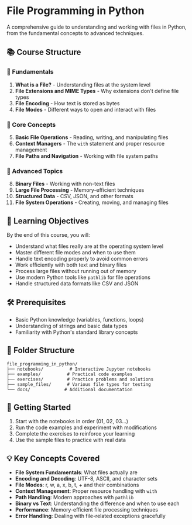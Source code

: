 # File Programming in Python

A comprehensive guide to understanding and working with files in Python, from the fundamental concepts to advanced techniques.

## 📚 Course Structure

### 🔰 Fundamentals
1. **What is a File?** - Understanding files at the system level
2. **File Extensions and MIME Types** - Why extensions don't define file types
3. **File Encoding** - How text is stored as bytes
4. **File Modes** - Different ways to open and interact with files

### 📖 Core Concepts
5. **Basic File Operations** - Reading, writing, and manipulating files
6. **Context Managers** - The `with` statement and proper resource management
7. **File Paths and Navigation** - Working with file system paths

### 🚀 Advanced Topics
8. **Binary Files** - Working with non-text files
9. **Large File Processing** - Memory-efficient techniques
10. **Structured Data** - CSV, JSON, and other formats
11. **File System Operations** - Creating, moving, and managing files

## 🎯 Learning Objectives

By the end of this course, you will:
- Understand what files really are at the operating system level
- Master different file modes and when to use them
- Handle text encoding properly to avoid common errors
- Work efficiently with both text and binary files
- Process large files without running out of memory
- Use modern Python tools like `pathlib` for file operations
- Handle structured data formats like CSV and JSON

## 🛠️ Prerequisites

- Basic Python knowledge (variables, functions, loops)
- Understanding of strings and basic data types
- Familiarity with Python's standard library concepts

## 📁 Folder Structure

```
file_programming_in_python/
├── notebooks/          # Interactive Jupyter notebooks
├── examples/          # Practical code examples
├── exercises/         # Practice problems and solutions
├── sample_files/      # Various file types for testing
└── docs/             # Additional documentation
```

## 🚀 Getting Started

1. Start with the notebooks in order (01, 02, 03...)
2. Run the code examples and experiment with modifications
3. Complete the exercises to reinforce your learning
4. Use the sample files to practice with real data

## 💡 Key Concepts Covered

- **File System Fundamentals**: What files actually are
- **Encoding and Decoding**: UTF-8, ASCII, and character sets
- **File Modes**: r, w, a, x, b, t, + and their combinations
- **Context Management**: Proper resource handling with `with`
- **Path Handling**: Modern approaches with `pathlib`
- **Binary vs Text**: Understanding the difference and when to use each
- **Performance**: Memory-efficient file processing techniques
- **Error Handling**: Dealing with file-related exceptions gracefully